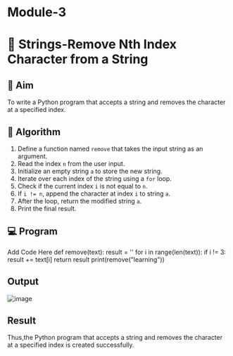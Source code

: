 # Module-3
# 🧹 Strings-Remove Nth Index Character from a String

## 🎯 Aim
To write a Python program that accepts a string and removes the character at a specified index.

## 🧠 Algorithm
1. Define a function named `remove` that takes the input string as an argument.
2. Read the index `n` from the user input.
3. Initialize an empty string `a` to store the new string.
4. Iterate over each index of the string using a `for` loop.
5. Check if the current index `i` is not equal to `n`.
6. If `i != n`, append the character at index `i` to string `a`.
7. After the loop, return the modified string `a`.
8. Print the final result.

## 💻 Program
Add Code Here
def remove(text):
    result = ''
    for i in range(len(text)):
        if i != 3:  
            result += text[i]
    return result
print(remove("learning")) 

## Output
![image](https://github.com/user-attachments/assets/93569b3b-d69c-4ce8-9cba-e74fbbc19b21)

## Result
Thus,the Python program that accepts a string and removes the character at a specified index is created successfully.
